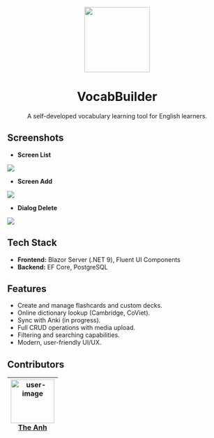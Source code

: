 <p align="center">
	<img src="https://github-production-user-asset-6210df.s3.amazonaws.com/83504674/464451880-a81da3a1-eb22-4f1d-bc6f-e77208929573.png?X-Amz-Algorithm=AWS4-HMAC-SHA256&X-Amz-Credential=AKIAVCODYLSA53PQK4ZA%2F20250710%2Fus-east-1%2Fs3%2Faws4_request&X-Amz-Date=20250710T012535Z&X-Amz-Expires=300&X-Amz-Signature=dd99ba1ba2923f8db5ad71a540f61d5ed19f0b0a97778fd6d5345c8ffc0da6e9&X-Amz-SignedHeaders=host" width="150" >
</p>

<h1 align="center">VocabBuilder</h1>
<p align="center">A self-developed vocabulary learning tool for English learners.</p>

## Screenshots
- **Screen List**
<p>
	<img src="https://github-production-user-asset-6210df.s3.amazonaws.com/83504674/464450654-20c3b168-c99c-48d8-afd8-486208983c56.png?X-Amz-Algorithm=AWS4-HMAC-SHA256&X-Amz-Credential=AKIAVCODYLSA53PQK4ZA%2F20250710%2Fus-east-1%2Fs3%2Faws4_request&X-Amz-Date=20250710T011832Z&X-Amz-Expires=300&X-Amz-Signature=f886006103705381d3eac38c143cc81766031bcde29d11495a1bcae2aef75225&X-Amz-SignedHeaders=host" />
</p>

- **Screen Add**
<p>
	<img src="https://github-production-user-asset-6210df.s3.amazonaws.com/83504674/464451879-08a04d8c-0b1a-4784-a3ce-08ee87d695f8.png?X-Amz-Algorithm=AWS4-HMAC-SHA256&X-Amz-Credential=AKIAVCODYLSA53PQK4ZA%2F20250710%2Fus-east-1%2Fs3%2Faws4_request&X-Amz-Date=20250710T012638Z&X-Amz-Expires=300&X-Amz-Signature=9a41e7bfc5670b347ce6c865d7f0ac98314fb977d8d3253c9a3b957d2b9982d1&X-Amz-SignedHeaders=host" />
</p>

- **Dialog Delete**
<p>
	<img src="https://github-production-user-asset-6210df.s3.amazonaws.com/83504674/464451238-8cb7407b-e323-4661-8f52-f0a86f353aca.png?X-Amz-Algorithm=AWS4-HMAC-SHA256&X-Amz-Credential=AKIAVCODYLSA53PQK4ZA%2F20250710%2Fus-east-1%2Fs3%2Faws4_request&X-Amz-Date=20250710T012156Z&X-Amz-Expires=300&X-Amz-Signature=e1f22427a40f59b4a3c74e6a80e8ec26c896c8ce567798870d5eb5fed7d94e47&X-Amz-SignedHeaders=host" />
</p>

## Tech Stack
- **Frontend:** Blazor Server (.NET 9), Fluent UI Components
- **Backend:** EF Core, PostgreSQL

## Features
- Create and manage flashcards and custom decks.
- Online dictionary lookup (Cambridge, CoViet).
- Sync with Anki (in progress).
- Full CRUD operations with media upload.
- Filtering and searching capabilities.
- Modern, user-friendly UI/UX.

## Contributors

| <img src="https://github-production-user-asset-6210df.s3.amazonaws.com/83504674/242248844-6a937701-fda2-49c7-8988-d6cb81dc6e82.jpg" width="100px" alt="user-image"/><br />[The Anh](https://github.com/ghubprojects) |
| :------------------------------------------------------------------------------------------------------------------------------------------------------------------------------------------------------------------: |
